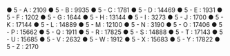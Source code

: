 ● 5 - A : 2109
● 5 - B : 9935
● 5 - C : 1781
● 5 - D : 14469
● 5 - E : 1931
● 5 - F : 1202
● 5 - G : 1644
● 5 - H : 13144
● 5 - I : 3273
● 5 - J : 1700
● 5 - K : 17144
● 5 - L : 14889
● 5 - M : 12100
● 5 - N : 3190
● 5 - O : 17406
● 5 - P : 15662
● 5 - Q : 1911
● 5 - R : 17825
● 5 - S : 14888
● 5 - T : 17143
● 5 - U : 15685
● 5 - V : 2632
● 5 - W : 1912
● 5 - X : 15683
● 5 - Y : 17822
● 5 - Z : 2170
